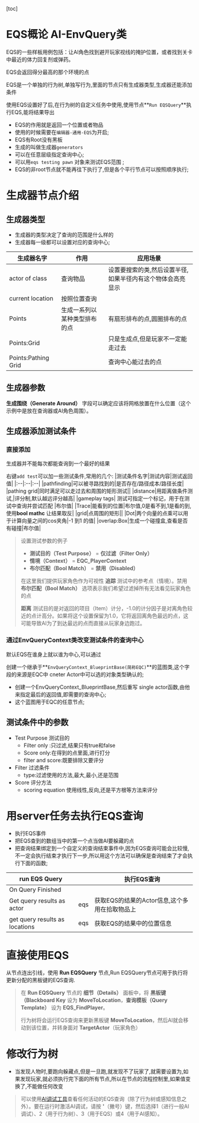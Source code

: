 [toc]

# EQS概论 AI-EnvQuery类

EQS的一些样板用例包括：让AI角色找到避开玩家视线的掩护位置，或者找到关卡中最近的体力回复剂或弹药。

EQS会返回得分最高的那个环境的点

EQS是一个单独的行为树,单独写行为,里面的节点只有生成器类型,生成器还能添加条件

使用EQS设置好了后,在行为树的自定义任务中使用,使用节点**`Run EQSQuery`**执行EQS,能将结果导出

- EQS的作用就是返回一个位置或者物品
- 使用的时候需要在`编辑器-通用-EQS`为开启;
- EQS有Root没有黑板
- 生成的叫做生成器`generators`
- 可以在任意层级指定查询中心;
- 可以用`eqs testing pawn` 对象来测试EQS范围   ;
- EQS的非root节点就不能再往下执行了,但是各个平行节点可以按照顺序执行;

# 生成器节点介绍

## 生成器类型

- 生成器的类型决定了查询的范围是什么样的
- 生成器每一级都可以设置对应的查询中心;

| 生成器名字          | 作用                         | 应用场景                                                   |
| ------------------- | ---------------------------- | ---------------------------------------------------------- |
| actor of class      | 查询物品                     | 设置要搜索的类,然后设置半径,如果半径内有这个物体会高亮显示 |
| current location    | 按照位置查询                 |                                                            |
| Points              | 生成一系列以某种类型排布的点 | 有扇形排布的点,圆圈排布的点                                |
| Points:Grid         |                              | 只是生成点,但是玩家不一定能走过去                          |
| Points:Pathing Grid |                              | 查询中心能过去的点                                         |

## 生成器参数

**生成围绕（Generate Around）** 字段可以确定应该将网格放置在什么位置（这个示例中是放在查询器或AI角色周围）。



## 生成器添加测试条件 

### 直接添加

生成器并不能每次都能查询到一个最好的结果

右键`add test`可以加一些测试条件,常用的几个:
|测试条件名字|测试内容|测试返回值|
|:--|:--|:--|
|pathfinding|可以被寻路找到的|是否存在/路径成本/路径长度|
|pathing grid|同时满足可以走过去和周围的矩形测试||
|distance|用距离做条件测试,|评分制,默认越远评分越高|
|gameplay tags| 测试可指定一个标记，用于在测试中查询并尝试匹配 |布尔值|
|Trace|能看到的位置|布尔值,0是看不到,1是看的到,使用**bool mathc** 让结果取反|
|grid|点周围的矩形||
|Dot|两个向量的点乘可以用于计算向量之间的cos夹角|-1 到1 的值|
|overlap:Box|生成一个碰撞盒,查看是否有碰撞|布尔值|

> 设置测试参数的例子
>
> - **测试目的（Test Purpose）** = **仅过滤（Filter Only）**
> - **情境（Context）** = **EQC_PlayerContext**
> - **布尔匹配（Bool Match）** = **禁用（Disabled）**
>
> 在这里我们提供玩家角色作为可视性 **追踪** 测试中的参考点（情境）。禁用 **布尔匹配（Bool Match）** 选项表示我们希望过滤掉所有无法看见玩家角色的点
>
> **距离** 测试目的是对返回的项目（Item）计分，-1.0的计分因子是对离角色较近的点计高分。如果将这个设置保留为1.0，它将返回离角色最远的点，这可能导致AI为了到达最远的点而直接从玩家身边跑过。



### 通过EnvQueryContext类改变测试条件的查询中心

默认EQS在谁身上就以谁为中心,可以通过

创建一个继承于**`EnvQueryContext_BlueprintBase(简称EQC)`**的蓝图类,这个字段的来源是EQC中 cneter Actor中可以选的对象类型确认的;

- 创建一个EnvQueryContext_BlueprintBase,然后重写 single actor函数,由他来指定最后的返回值,即需要的查询中心;
- 这个蓝图用于EQC的任意节点;

## 测试条件中的参数

- Test Purpose 测试目的
  - Filter only :只过滤,结果只有true和false
  - Score only:在得到的点里面,进行打分
  - filter and score:既要排除又要评分
- Filter 过滤条件
  - type:过滤使用的方法,最大,最小,还是范围
- Score 评分方法
  - scoring equation 使用线性,反向,还是平方根等方法来评分



# 用server任务去执行EQS查询

- 执行EQS事件
- 把EQS查到的数组当中的第一个点当做AI要躲藏的点
- 把查询结果绑定到一个自定义的查询结束事件中,因为EQS查询可能会比较慢,不一定会执行结束才执行下一步,所以用这个方法可以确保是查询结束了才会执行下面的函数;

| run EQS Query                  |      | 执行EQS查询                                   |
| ------------------------------ | ---- | --------------------------------------------- |
| On Query Finished              |      |                                               |
| Get query results as actor     | eqs  | 获取EQS的结果的Actor信息,这个多用在拾取物品上 |
| get query results as locations | eqs  | 获取EQS的结果中的位置信息                     |



# 直接使用EQS

从节点连出引线，使用 **Run EQSQuery** 节点,Run EQSQuery节点可用于执行将更新分配的黑板键的EQS查询.

>  在 **Run EQSQuery** 节点的 **细节（Details）** 面板中，将 **黑板键（Blackboard Key** 设为 **MoveToLocation**，**查询模板（Query Template）** 设为 **EQS_FindPlayer**。
>
> 行为树将会运行EQS查询来更新黑板键 **MoveToLocation**，然后AI就会移动到该位置，并转身面对 **TargetActor**（玩家角色）

# 修改行为树

- 当发现人物时,要跑向躲藏点,但是一旦跑,就发现不了玩家了,就需要设置为,如果发现玩家,就必须执行完下面的所有节点,所以在节点的流程控制里,如果值变换了,不能做任何改变





> 可以使用[AI调试工具](https://docs.unrealengine.com/4.27/zh-CN/InteractiveExperiences/ArtificialIntelligence/AIDebugging)查看任何活动的EQS查询（除了行为树或感知信息之外）。要在运行时激活AI调试，请按 **'**（撇号）键，然后选择1（进行一般AI调试）、2（用于行为树）、3（用于EQS）或4（用于AI感知）。

